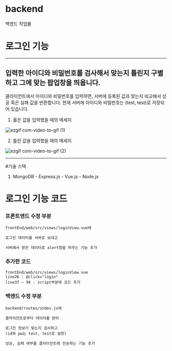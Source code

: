# backend
백엔드 작업물

# 로그인 기능
--------------------
## 입력한 아이디와 비밀번호를 검사해서 맞는지 틀린지 구별하고 그에 맞는 팝업창을 띄웁니다.
클라이언트에서 아이디와 비밀번호를 입력하면, 서버에 등록된 값과 맞는지 비교해서 성공 혹은 실패 값을 반환합니다.
현재 서버에 아이디와 비밀번호는 (test, test)로 저장되어 있습니다.

1. 옳은 값을 입력했을 때의 메세지

![ezgif com-video-to-gif (1)](https://github.com/JunBeul/GestureGraphix/backend/readMeImg/%EB%A1%9C%EA%B7%B8%EC%9D%B8%20%EC%84%B1%EA%B3%B5.gif)

2. 틀린 값을 입력했을 때의 메세지

![ezgif com-video-to-gif (2)](https://leesamgsoo.github.io/imgvideo/%EB%A1%9C%EA%B7%B8%EC%9D%B8%20%EC%8B%A4%ED%8C%A8.gif)

-------------------------------
#기술 스택
1. MongoDB - Express.js - Vue.js - Node.js

# 로그인 기능 코드

### 프론트엔드 수정 부분
```
frontEnd/web/src/views/loginView.vue에 

로그인 데이터를 서버로 보내고 

서버에서 받은 데이터로 alert창을 띄우는 기능 추가
```
### 추가한 코드
```
frontEnd/web/src/views/loginView.vue 
line26 : @click="login"
line37 ~ 94 : script부분에 코드 추가
```

### 백엔드 수정 부분
```
backend/routes/index.js에

클라이언트로부터 데이터를 받아

로그인 정보가 맞는지 검사하고
(id와 pw는 test, test로 설정)

성공, 실패 여부를 클라이언트에 전송하는 기능 추가
```

